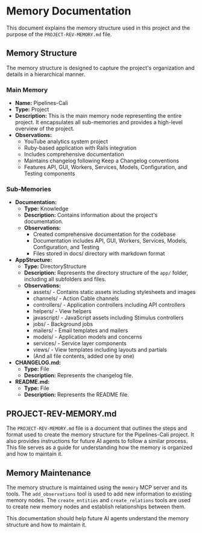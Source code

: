 # Memory Documentation

This document explains the memory structure used in this project and the purpose of the `PROJECT-REV-MEMORY.md` file.

## Memory Structure

The memory structure is designed to capture the project's organization and details in a hierarchical manner.

### Main Memory

-   **Name:** Pipelines-Cali
-   **Type:** Project
-   **Description:** This is the main memory node representing the entire project. It encapsulates all sub-memories and provides a high-level overview of the project.
-   **Observations:**
    -   YouTube analytics system project
    -   Ruby-based application with Rails integration
    -   Includes comprehensive documentation
    -   Maintains changelog following Keep a Changelog conventions
    -   Features API, GUI, Workers, Services, Models, Configuration, and Testing components

### Sub-Memories

-   **Documentation:**
    -   **Type:** Knowledge
    -   **Description:** Contains information about the project's documentation.
    -   **Observations:**
        -   Created comprehensive documentation for the codebase
        -   Documentation includes API, GUI, Workers, Services, Models, Configuration, and Testing
        -   Files stored in docs/ directory with markdown format
-   **AppStructure:**
    -   **Type:** DirectoryStructure
    -   **Description:** Represents the directory structure of the `app/` folder, including all subfolders and files.
    -   **Observations:**
        -   assets/ - Contains static assets including stylesheets and images
        -   channels/ - Action Cable channels
        -   controllers/ - Application controllers including API controllers
        -   helpers/ - View helpers
        -   javascript/ - JavaScript assets including Stimulus controllers
        -   jobs/ - Background jobs
        -   mailers/ - Email templates and mailers
        -   models/ - Application models and concerns
        -   services/ - Service layer components
        -   views/ - View templates including layouts and partials
        -   (And all file contents, added one by one)
-   **CHANGELOG.md:**
    -   **Type:** File
    -   **Description:** Represents the changelog file.
-   **README.md:**
    -   **Type:** File
    -   **Description:** Represents the README file.

## PROJECT-REV-MEMORY.md

The `PROJECT-REV-MEMORY.md` file is a document that outlines the steps and format used to create the memory structure for the Pipelines-Cali project. It also provides instructions for future AI agents to follow a similar process. This file serves as a guide for understanding how the memory is organized and how to maintain it.

## Memory Maintenance

The memory structure is maintained using the `memory` MCP server and its tools. The `add_observations` tool is used to add new information to existing memory nodes. The `create_entities` and `create_relations` tools are used to create new memory nodes and establish relationships between them.

This documentation should help future AI agents understand the memory structure and how to maintain it.
